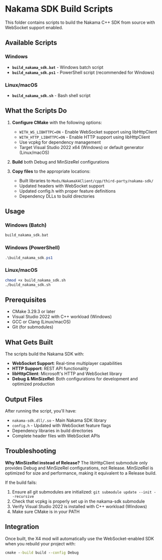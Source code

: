 # Nakama SDK Build Scripts

This folder contains scripts to build the Nakama C++ SDK from source with WebSocket support enabled.

## Available Scripts

### Windows
- **`build_nakama_sdk.bat`** - Windows batch script
- **`build_nakama_sdk.ps1`** - PowerShell script (recommended for Windows)

### Linux/macOS
- **`build_nakama_sdk.sh`** - Bash shell script

## What the Scripts Do

1. **Configure CMake** with the following options:
   - `WITH_WS_LIBHTTPC=ON` - Enable WebSocket support using libHttpClient
   - `WITH_HTTP_LIBHTTPC=ON` - Enable HTTP support using libHttpClient
   - Use vcpkg for dependency management
   - Target Visual Studio 2022 x64 (Windows) or default generator (Linux/macOS)

2. **Build** both Debug and MinSizeRel configurations

3. **Copy files** to the appropriate locations:
   - Built libraries to `Mods/NakamaX4Client/cpp/third-party/nakama-sdk/`
   - Updated headers with WebSocket support
   - Updated config.h with proper feature definitions
   - Dependency DLLs to build directories

## Usage

### Windows (Batch)
```cmd
build_nakama_sdk.bat
```

### Windows (PowerShell)
```powershell
.\build_nakama_sdk.ps1
```

### Linux/macOS
```bash
chmod +x build_nakama_sdk.sh
./build_nakama_sdk.sh
```

## Prerequisites

- CMake 3.29.3 or later
- Visual Studio 2022 with C++ workload (Windows)
- GCC or Clang (Linux/macOS)
- Git (for submodules)

## What Gets Built

The scripts build the Nakama SDK with:
- **WebSocket Support**: Real-time multiplayer capabilities
- **HTTP Support**: REST API functionality
- **libHttpClient**: Microsoft's HTTP and WebSocket library
- **Debug & MinSizeRel**: Both configurations for development and optimized production

## Output Files

After running the script, you'll have:
- `nakama-sdk.dll/.so` - Main Nakama SDK library
- `config.h` - Updated with WebSocket feature flags
- Dependency libraries in build directories
- Complete header files with WebSocket APIs

## Troubleshooting

**Why MinSizeRel instead of Release?**
The libHttpClient submodule only provides Debug and MinSizeRel configurations, not Release. MinSizeRel is optimized for size and performance, making it equivalent to a Release build.

If the build fails:
1. Ensure all git submodules are initialized: `git submodule update --init --recursive`
2. Check that vcpkg is properly set up in the nakama-sdk submodule
3. Verify Visual Studio 2022 is installed with C++ workload (Windows)
4. Make sure CMake is in your PATH

## Integration

Once built, the X4 mod will automatically use the WebSocket-enabled SDK when you rebuild your project with:
```cmd
cmake --build build --config Debug
```